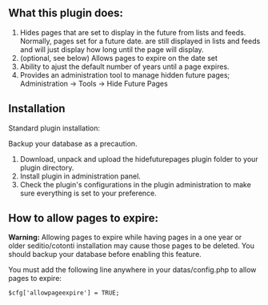 
What this plugin does:
-----------------------------------

1. Hides pages that are set to display in the future from lists and feeds. Normally, pages set for a future date.
are still displayed in lists and feeds and will just display how long until the page will display.
2. (optional, see below) Allows pages to expire on the date set
3. Ability to ajust the default number of years until a page expires. 
4. Provides an administration tool to manage hidden future pages; Administration -> Tools -> Hide Future Pages


Installation
-----------------------------------

Standard plugin installation:

Backup your database as a precaution.
1. Download, unpack and upload the hidefuturepages plugin folder to your plugin directory.
2. Install plugin in administration panel.
3. Check the plugin's configurations in the plugin administration to make sure everything is set to your
preference.


How to allow pages to expire:
-----------------------------------

**Warning:** Allowing pages to expire while having pages in a one year or older seditio/cotonti installation 
may cause those pages to be deleted. You should backup your database before enabling this feature.

You must add the following line anywhere in your datas/config.php to allow pages to expire:

``$cfg['allowpageexpire'] = TRUE;``